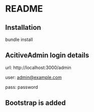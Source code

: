 # README

## Installation

bundle install


## AcitiveAdmin login details

url: http://localhost:3000/admin

user: admin@example.com

pass: password


## Bootstrap is added 
